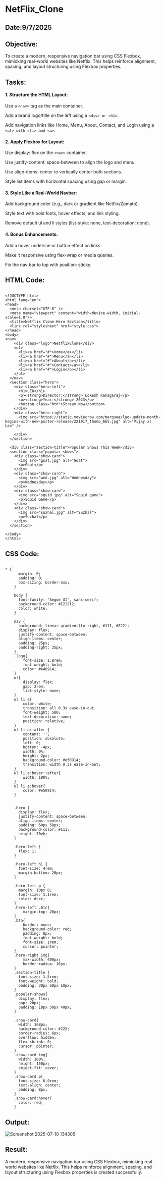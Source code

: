 # NetFlix_Clone
## Date:9/7/2025
## Objective:
To create a modern, responsive navigation bar using CSS Flexbox, mimicking real-world websites like Netflix. This helps reinforce alignment, spacing, and layout structuring using Flexbox properties.

## Tasks:

#### 1. Structure the HTML Layout:
Use a ```<nav>``` tag as the main container.

Add a brand logo/title on the left using a ```<div> or <h1>```.

Add navigation links like Home, Menu, About, Contact, and Login using a ```<ul> with <li> and <a>```.

#### 2. Apply Flexbox for Layout:
Use display: flex on the ```<nav>``` container.

Use justify-content: space-between to align the logo and menu.

Use align-items: center to vertically center both sections.

Style list items with horizontal spacing using gap or margin.

#### 3. Style Like a Real-World Navbar:
Add background color (e.g., dark or gradient like Netflix/Zomato).

Style text with bold fonts, hover effects, and link styling.

Remove default ul and li styles (list-style: none, text-decoration: none).

#### 4. Bonus Enhancements:
Add a hover underline or button effect on links.

Make it responsive using flex-wrap or media queries.

Fix the nav bar to top with position: sticky.
## HTML Code:
```

<!DOCTYPE html>
<html lang="en">
<head>
  <meta charset="UTF-8" />
  <meta name="viewport" content="width=device-width, initial-scale=1.0"/>
  <title>Netflix Clone Hero Section</title>
  <link rel="stylesheet" href="style.css">
</head>
<body>
<nav>
    <div class="logo">NetflixClone</div>
    <ul>
      <li><a href="#">Home</a></li>
      <li><a href="#">Menu</a></li>
      <li><a href="#">About</a></li>
      <li><a href="#">Contact</a></li>
      <li><a href="#">Login</a></li>
    </ul>
  </nav>
  <section class="hero">
    <div class="hero-left">
      <h1>LEO</h1>
      <p><strong>Director:</strong> Lokesh Kanagaraj</p>
      <p><strong>Year:</strong> 2023</p>
      <button class="btn">Stream Now</button>
    </div>
    <div class="hero-right">
      <img src="https://static.moviecrow.com/marquee/leo-update-month-begins-with-new-poster-release/221017_thumb_665.jpg" alt="Vijay as Leo" />
      
    </div>
  </section>

  <div class="section-title">Popular Shows This Week</div>
  <section class="popular-shows">
    <div class="show-card">
      <img src="goat.jpg" alt="Goat">
      <p>Goat</p>
    </div>
    <div class="show-card">
      <img src="wed.jpg" alt="Wednesday">
      <p>Wednesday</p>
    </div>
    <div class="show-card">
      <img src="squid.jpg" alt="Squid game">
      <p>Squid Game</p>
    </div>
    <div class="show-card">
      <img src="suzhal.jpg" alt="Suzhal">
      <p>Suzhal</p>
    </div>
  </section>

</body>
</html>

```
## CSS Code:
```

* {
      margin: 0;
      padding: 0;
      box-sizing: border-box;
    }

    body {
      font-family: 'Segoe UI', sans-serif;
      background-color: #121212;
      color: white;
    }

    nav {
      background: linear-gradient(to right, #111, #222);
      display: flex;
      justify-content: space-between;
      align-items: center;
      padding: 25px;
      padding-right: 35px;
    }
    .logo{
        font-size: 1.8rem;
        font-weight: bold;
        color: #e40914;
    }
    ul{
        display: flex;
        gap: 2rem;
        list-style: none;
    }
    ul li a{
        color: white;
        transition: all 0.3s ease-in-out;
        font-weight: 500;
        text-decoration: none;
        position: relative;
    }
    ul li a::after {
        content: '';
        position: absolute;
        left: 0;
        bottom: -4px;
        width: 0%;
        height: 2px;
        background-color: #e50914;
        transition: width 0.3s ease-in-out;
    }
    ul li a:hover::after{
        width: 100%;
    }
    ul li a:hover{
        color: #e50914;
    }
   

    .hero {
      display: flex;
      justify-content: space-between;
      align-items: center;
      padding: 60px 50px;
      background-color: #111;
      height: 70vh;
    }

    .hero-left {
      flex: 1;
    }

    .hero-left h1 {
      font-size: 4rem;
      margin-bottom: 20px;
    }

    .hero-left p {
      margin: 10px 0;
      font-size: 1.1rem;
      color: #ccc;
    }
    .hero-left .btn{
        margin-top: 20px;
    }
    .btn{
        border: none;
        background-color: red;
        padding: 8px;
        font-weight: bold;
        font-size: 1rem;
        cursor: pointer;
    }
    .hero-right img{
        max-width: 400px;
        border-radius: 10px;
    }
    .section-title {
      font-size: 1.5rem;
      font-weight: bold;
      padding: 30px 50px 10px;
    }
    .popular-shows{
      display: flex;
      gap: 20px;
      padding: 10px 50px 40px;
    }

    .show-card{
      width: 168px;
      background-color: #222;
      border-radius: 6px;
      overflow: hidden;
      flex-shrink: 0;
      cursor: pointer;
    }
    .show-card img{
      width: 100%;
      height: 150px;
      object-fit: cover;
    }
    .show-card p{
      font-size: 0.9rem;
      text-align: center;
      padding: 8px;
    }
    .show-card:hover{
      color: red;
    }

```
## Output:
![Screenshot 2025-07-10 134305](https://github.com/user-attachments/assets/7140efc8-7e3e-4e61-84ba-35317d0202c5)

## Result:
A modern, responsive navigation bar using CSS Flexbox, mimicking real-world websites like Netflix. This helps reinforce alignment, spacing, and layout structuring using Flexbox properties is created successfully.
